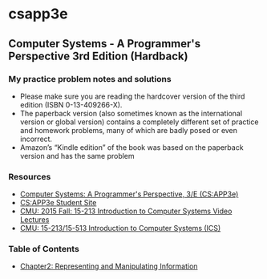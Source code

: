 # csapp3e

## Computer Systems - A Programmer's Perspective 3rd Edition (Hardback)

### My practice problem notes and solutions

- Please make sure you are reading the hardcover version of the third edition (ISBN 0-13-409266-X).
- The paperback version (also sometimes known as the international version or global version) contains a completely different set of practice and homework problems, many of which are badly posed or even incorrect. 
- Amazon’s “Kindle edition” of the book was based on the paperback version and has the same problem

### Resources
- [Computer Systems: A Programmer's Perspective, 3/E (CS:APP3e)](https://csapp.cs.cmu.edu/3e/home.html)
- [CS:APP3e Student Site](https://csapp.cs.cmu.edu/3e/students.html)
- [CMU: 2015 Fall: 15-213 Introduction to Computer Systems Video Lectures](https://scs.hosted.panopto.com/Panopto/Pages/Sessions/List.aspx#folderID=%22b96d90ae-9871-4fae-91e2-b1627b43e25e%22)
- [CMU: 15-213/15-513 Introduction to Computer Systems (ICS)](https://www.cs.cmu.edu/~./213/schedule.html)

### Table of Contents
- [Chapter2: Representing and Manipulating Information](./section2/section2.md)


